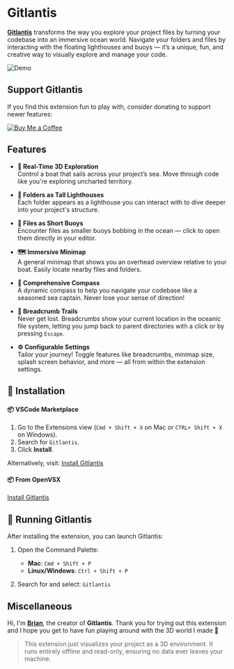 # Gitlantis

[**Gitlantis**](https://gitlantis.brayo.co) transforms the way you explore your project files by turning your codebase into an immersive ocean world. Navigate your folders and files by interacting with the floating lighthouses and buoys — it’s a unique, fun, and creative way to visually explore and manage your code.

![Demo](https://s3.us-east-1.amazonaws.com/brayo.co/gitlantis/demo.png)

## Support Gitlantis

If you find this extension fun to play with, consider donating to support newer features:

[![Buy Me a Coffee](https://img.shields.io/badge/-Buy%20Me%20a%20Coffee-e87b02?logo=buy-me-a-coffee&logoColor=white&style=for-the-badge)](https://www.buymeacoffee.com/liltrendi)


## Features

- **🚤 Real-Time 3D Exploration**  
  Control a boat that sails across your project’s sea. Move through code like you're exploring uncharted territory.

- **🗼 Folders as Tall Lighthouses**  
  Each folder appears as a lighthouse you can interact with to dive deeper into your project's structure.

- **🛟 Files as Short Buoys**  
  Encounter files as smaller buoys bobbing in the ocean — click to open them directly in your editor.

- **🗺️ Immersive Minimap**  
  A general minimap that shows you an overhead overview relative to your boat. Easily locate nearby files and folders.

- **🧭 Comprehensive Compass**  
  A dynamic compass to help you navigate your codebase like a seasoned sea captain. Never lose your sense of direction!

- **🧵 Breadcrumb Trails**  
  Never get lost. Breadcrumbs show your current location in the oceanic file system, letting you jump back to parent directories with a click or by pressing `Escape`.

- **⚙️ Configurable Settings**  
  Tailor your journey! Toggle features like breadcrumbs, minimap size, splash screen behavior, and more — all from within the extension settings.

## 🚀 Installation

#### 📦 VSCode Marketplace

1. Go to the Extensions view (`Cmd + Shift + X` on Mac or `CTRL+ Shift + X` on Windows).
2. Search for `Gitlantis`.
3. Click **Install**.

Alternatively, visit: [Install Gitlantis](https://marketplace.visualstudio.com/items?itemName=brian-njogu.gitlantis)

#### 📦 From OpenVSX

[Install Gitlantis](https://open-vsx.org/extension/brian-njogu/gitlantis)

## 🏃 Running Gitlantis

After installing the extension, you can launch Gitlantis:

1. Open the Command Palette:  
   - **Mac**: `Cmd + Shift + P`  
   - **Linux/Windows**: `Ctrl + Shift + P`

2. Search for and select: `Gitlantis`

## Miscellaneous

Hi, I'm [**Brian**](https://brayo.co), the creator of **Gitlantis**. Thank you for trying out this extension and I hope you get to have fun playing around with the 3D world I made 🤩

> This extension just visualizes your project as a 3D environment. It runs entirely offline and read-only, ensuring no data ever leaves your machine.

